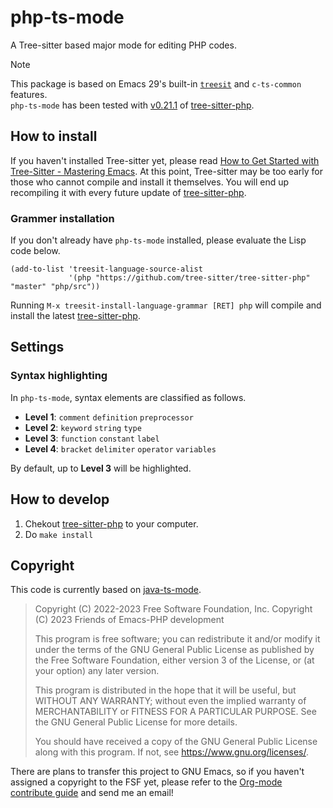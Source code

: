 # php-ts-mode

A Tree-sitter based major mode for editing PHP codes.

> [!NOTE]
> This package is based on Emacs 29's built-in [`treesit`][treesit] and `c-ts-common` features.  
> `php-ts-mode` has been tested with [v0.21.1][] of [tree-sitter-php][].

[treesit]: https://www.gnu.org/software/emacs/manual/html_node/elisp/Language-Grammar.html
[tree-sitter-php]: https://github.com/tree-sitter/tree-sitter-php
[v0.21.1]: https://github.com/tree-sitter/tree-sitter-php/releases/tag/v0.21.1

## How to install

If you haven't installed Tree-sitter yet, please read [How to Get Started with Tree-Sitter - Mastering Emacs][].  At this point, Tree-sitter may be too early for those who cannot compile and install it themselves. You will end up recompiling it with every future update of [tree-sitter-php][].

[How to Get Started with Tree-Sitter - Mastering Emacs]: https://www.masteringemacs.org/article/how-to-get-started-tree-sitter

### Grammer installation

If you don't already have `php-ts-mode` installed, please evaluate the Lisp code below.

```elisp
(add-to-list 'treesit-language-source-alist
             '(php "https://github.com/tree-sitter/tree-sitter-php" "master" "php/src"))
```

Running `M-x treesit-install-language-grammar [RET] php` will compile and install the latest [tree-sitter-php][].

## Settings

### Syntax highlighting

In `php-ts-mode`, syntax elements are classified as follows.

 * **Level 1**: `comment` `definition` `preprocessor`
 * **Level 2**: `keyword` `string` `type`
 * **Level 3**: `function` `constant` `label`
 * **Level 4**: `bracket` `delimiter` `operator` `variables`

By default, up to **Level 3** will be highlighted.

## How to develop

 1. Chekout [tree-sitter-php][] to your computer.
 2. Do `make install`

## Copyright

This code is currently based on [java-ts-mode](https://emba.gnu.org/emacs/emacs/-/blob/master/lisp/progmodes/java-ts-mode.el).

> Copyright (C) 2022-2023 Free Software Foundation, Inc.
> Copyright (C) 2023  Friends of Emacs-PHP development
>
> This program is free software; you can redistribute it and/or modify
> it under the terms of the GNU General Public License as published by
> the Free Software Foundation, either version 3 of the License, or
> (at your option) any later version.
>
> This program is distributed in the hope that it will be useful,
> but WITHOUT ANY WARRANTY; without even the implied warranty of
> MERCHANTABILITY or FITNESS FOR A PARTICULAR PURPOSE.  See the
> GNU General Public License for more details.
>
> You should have received a copy of the GNU General Public License
> along with this program.  If not, see <https://www.gnu.org/licenses/>.

There are plans to transfer this project to GNU Emacs, so if you haven't assigned a copyright to the FSF yet, please refer to the [Org-mode contribute guide](https://orgmode.org/worg/org-contribute.html#copyright) and send me an email!
